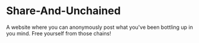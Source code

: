 # Share-And-Unchained
A website where you can anonymously post what you've been bottling up in you mind. Free yourself from those chains!
